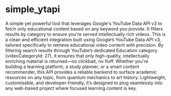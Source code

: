 # simple_ytapi
A simple yet powerful tool that leverages Google's YouTube Data API v3 to fetch only educational content based on any keyword you provide. It filters results by category to ensure you're served intellectually rich videos.
This is a clean and efficient integration built using Google’s YouTube Data API v3, tailored specifically to retrieve educational video content with precision. By filtering search results through YouTube’s dedicated Education category (videoCategoryId: 27), it ensures that only high-quality, intellectually enriching material is returned—no clickbait, no fluff. Whether you're building a learning platform, a study planner, or a smart content recommender, this API provides a reliable backend to surface academic resources on any topic, from quantum mechanics to art history. Lightweight, customisable, and developer-friendly, it’s designed to plug seamlessly into any web-based project where focused learning content is key.
